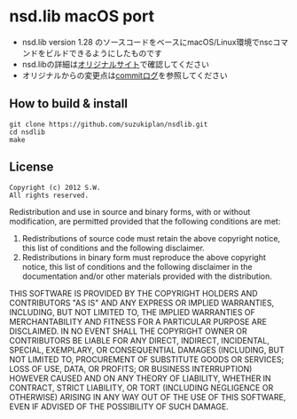 # nsd.lib macOS port

- nsd.lib version 1.28 のソースコードをベースにmacOS/Linux環境でnscコマンドをビルドできるようにしたものです
- nsd.libの詳細は[オリジナルサイト](http://shaw.la.coocan.jp/nsdl/)で確認してください
- オリジナルからの変更点は[commitログ](https://github.com/suzukiplan/nsdlib/commits/master)を参照してください

## How to build & install

```
git clone https://github.com/suzukiplan/nsdlib.git
cd nsdlib
make
```

## License

```
Copyright (c) 2012 S.W.
All rights reserved.
```

Redistribution and use in source and binary forms, with or without modification, are permitted provided that the following conditions are met:

1. Redistributions of source code must retain the above copyright notice, this list of conditions and the following disclaimer.
2. Redistributions in binary form must reproduce the above copyright notice, this list of conditions and the following disclaimer in the documentation and/or other materials provided with the distribution.

THIS SOFTWARE IS PROVIDED BY THE COPYRIGHT HOLDERS AND CONTRIBUTORS "AS IS" AND ANY EXPRESS OR IMPLIED WARRANTIES, INCLUDING, BUT NOT LIMITED TO, THE IMPLIED WARRANTIES OF MERCHANTABILITY AND FITNESS FOR A PARTICULAR PURPOSE ARE DISCLAIMED. IN NO EVENT SHALL THE COPYRIGHT OWNER OR CONTRIBUTORS BE LIABLE FOR ANY DIRECT, INDIRECT, INCIDENTAL, SPECIAL, EXEMPLARY, OR CONSEQUENTIAL DAMAGES (INCLUDING, BUT NOT LIMITED TO, PROCUREMENT OF SUBSTITUTE GOODS OR SERVICES; LOSS OF USE, DATA, OR PROFITS; OR BUSINESS INTERRUPTION) HOWEVER CAUSED AND ON ANY THEORY OF LIABILITY, WHETHER IN CONTRACT, STRICT LIABILITY, OR TORT (INCLUDING NEGLIGENCE OR OTHERWISE) ARISING IN ANY WAY OUT OF THE USE OF THIS SOFTWARE, EVEN IF ADVISED OF THE POSSIBILITY OF SUCH DAMAGE.

